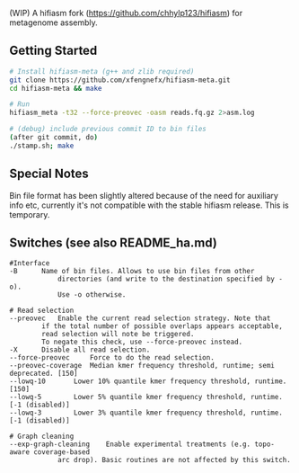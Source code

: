 (WIP) A hifiasm fork (https://github.com/chhylp123/hifiasm) for metagenome assembly.

## Getting Started
```sh
# Install hifiasm-meta (g++ and zlib required)
git clone https://github.com/xfengnefx/hifiasm-meta.git
cd hifiasm-meta && make

# Run
hifiasm_meta -t32 --force-preovec -oasm reads.fq.gz 2>asm.log

# (debug) include previous commit ID to bin files
(after git commit, do)
./stamp.sh; make
```

## Special Notes

Bin file format has been slightly altered because of the need for auxiliary info etc, currently it's not compatible with the stable hifiasm release. This is temporary.

## Switches (see also README\_ha.md)

```
#Interface
-B		Name of bin files. Allows to use bin files from other 
       		directories (and write to the destination specified by -o). 
	        Use -o otherwise.

# Read selection
--preovec	Enable the current read selection strategy. Note that 
		if the total number of possible overlaps appears acceptable, 
		read selection will note be triggered. 
		To negate this check, use --force-preovec instead.
-X		Disable all read selection.
--force-preovec 	Force to do the read selection.
--preovec-coverage	Median kmer frequency threshold, runtime; semi deprecated. [150] 
--lowq-10		Lower 10% quantile kmer frequency threshold, runtime. [150]
--lowq-5		Lower 5% quantile kmer frequency threshold, runtime. [-1 (disabled)]
--lowq-3		Lower 3% quantile kmer frequency threshold, runtime. [-1 (disabled)]

# Graph cleaning
--exp-graph-cleaning	Enable experimental treatments (e.g. topo-aware coverage-based 
			arc drop). Basic routines are not affected by this switch.
```

